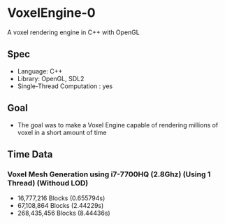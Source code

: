 # VoxelEngine-0
A voxel rendering engine in C++ with OpenGL

## Spec
- Language: C++
- Library: OpenGL, SDL2
- Single-Thread Computation : yes

## Goal
- The goal was to make a Voxel Engine capable of rendering millions of voxel in a short amount of time

## Time Data
### Voxel Mesh Generation using i7-7700HQ (2.8Ghz) (Using 1 Thread) (Withoud LOD)
- 16,777,216 Blocks (0.655794s)
- 67,108,864 Blocks (2.44229s)
- 268,435,456 Blocks (8.44436s)
